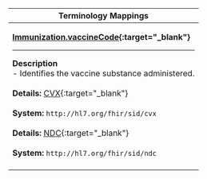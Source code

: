 |Terminology Mappings|
|---|
|<p>**[Immunization.vaccineCode](http://hl7.org/fhir/DSTU2/immunization-definitions.html#Immunization.vaccineCode){:target="_blank"}**<hr>**Description**<br>- Identifies the vaccine substance administered.<br><br>**Details:** [CVX](http://hl7.org/fhir/dstu2/cvx.html){:target="_blank"}<br><br>**System:** `http://hl7.org/fhir/sid/cvx`<br><br>**Details:** [NDC](http://hl7.org/fhir/dstu2/ndc.html){:target="_blank"}<br><br>**System:** `http://hl7.org/fhir/sid/ndc`<br><br>|